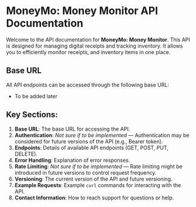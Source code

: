 # MoneyMo: Money Monitor API Documentation

Welcome to the API documentation for **MoneyMo: Money Monitor**. This API is designed for managing digital receipts and tracking inventory. It allows you to efficiently monitor receipts, and inventory items in one place.

## Base URL

All API endpoints can be accessed through the following base URL:
- To be added later

## Key Sections:

1. **Base URL**: The base URL for accessing the API.
2. **Authentication**: *Not sure if to be implemented* — Authentication may be considered for future versions of the API (e.g., Bearer token).
3. **Endpoints**: Details of available API endpoints (GET, POST, PUT, DELETE).
4. **Error Handling**: Explanation of error responses.
5. **Rate Limiting**: *Not sure if to be implemented* — Rate limiting might be introduced in future versions to control request frequency.
6. **Versioning**: The current version of the API and future versioning.
7. **Example Requests**: Example `curl` commands for interacting with the API.
8. **Contact Information**: How to reach support for questions or help.
